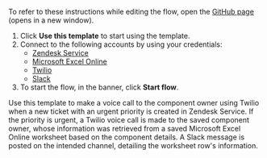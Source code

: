 To refer to these instructions while editing the flow, open the [GitHub page](https://github.com/ot4i/app-connect-templates/tree/main/resources/markdown/Make%20a%20voice%20call%20to%20the%20component%20owner%20using%20Twilio%20when%20a%20new%20ticket%20is%20created%20in%20Zendesk%20Service_instructions.md) (opens in a new window).

1. Click **Use this template** to start using the template.
2. Connect to the following accounts by using your credentials:
   - [Zendesk Service](https://ibm.biz/aczendeskservice)
   - [Microsoft Excel Online](https://ibm.biz/acmsexcel) 
   - [Twilio](https://ibm.biz/actwilio) 
   - [Slack](https://ibm.biz/acslack)
3. To start the flow, in the banner, click **Start flow**.

Use this template to make a voice call to the component owner using Twilio when a new ticket with an urgent priority is created in Zendesk Service. If the priority is urgent, a Twilio voice call is made to the saved component owner, whose information was retrieved from a saved Microsoft Excel Online worksheet based on the component details. A Slack message is posted on the intended channel, detailing the worksheet row's information.


